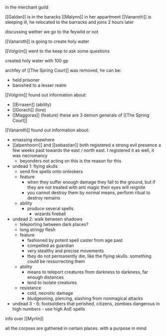 in the merchant guild

[[Galdan]] is in the baracks
[[Malynn]] in her appartment
[[Vanaroth]] is sleeping ill, he relocated to the barracks and joins 2 hours later

discussing wether we go to the feywild or not

[[Vanaroth]] is going to create holy water

[[Volgrim]] went to the keep to ask some questions

created holy water with 100 gp

archfey of [[The Spring Court]] was removed, he can be:
- held prisoner
- banished to a lesser realm

[[Volgrim]] found out information about:
- [[Erraxen]] (ability)
-  [[Gorach]] (lore)
- [[Maggoras]] (feature)
these are 3 demon generals of [[The Spring Court]]

[[Vanaroth]] found out information about:
- emassing elsewhere
- [[alpenhoorn]] and [[sebastian]] both registered a strong evil presence a few weeks past towards the east / north east. I registered it as well, it was necromancy
	- beyonders not acting on this is the reason for this
- undead 1: flying skulls
	- send fire spells onto onlookers
	- feature
		- when they suffer enough damage they fall to the ground, but if they are not treated with anti magic their eyes will reignite
		- you cannot destroy them by normal means, perform ritual to destroy remains
	- ability
		- produce several spells
			- wizards fireball
- undead 2: walk between shadows
	- teleporting between dark places?
	- long stringy flesh
	- feature
		- fashioned by potent spell caster from age past
		- compelled as guardian
		- very stealthy and precise movements
		- they do not permanently die, like the flying skulls. something could be ressurrecting them
	- ability
		- means to teleport creatures from darkness to darkness, far enough distances
		- tend to isolate creatures
	- resistance
		- cold, necrotic damage
		- bludgeoning, piercing, slashing from nonmagical attacks
- undead 3 - 6: footsoldiers that perished, citizens, zombies
	 dangerous in high numbers
			- use high AoE spells

info over [[Myrlin]]

all the corpses are gathered in certain places. with a purpose in mind